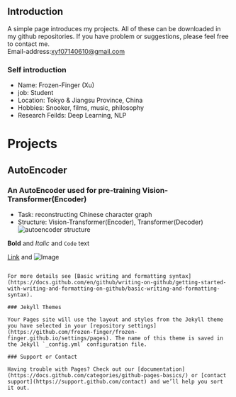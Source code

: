 ## Introduction
A simple page introduces my projects. All of these can be downloaded in my github repositories.
If you have problem or suggestions, please feel free to contact me.<br>
Email-address:<a href="mailto:xyf07140610@gmail.com">xyf07140610@gmail.com</a>

### Self introduction
 - Name: Frozen-Finger (Xu)
 - job: Student
 - Location: Tokyo & Jiangsu Province, China
 - Hobbies: Snooker, films, music, philosophy
 - Research Feilds: Deep Learning, NLP


# Projects

## AutoEncoder
### An AutoEncoder used for pre-training Vision-Transformer(Encoder)

 - Task: reconstructing Chinese character graph
 - Structure: Vision-Transformer(Encoder), Transformer(Decoder)<br>
 ![autoencoder structure]()

**Bold** and _Italic_ and `Code` text

[Link](url) and ![Image](src)
```

For more details see [Basic writing and formatting syntax](https://docs.github.com/en/github/writing-on-github/getting-started-with-writing-and-formatting-on-github/basic-writing-and-formatting-syntax).

### Jekyll Themes

Your Pages site will use the layout and styles from the Jekyll theme you have selected in your [repository settings](https://github.com/frozen-finger/frozen-finger.github.io/settings/pages). The name of this theme is saved in the Jekyll `_config.yml` configuration file.

### Support or Contact

Having trouble with Pages? Check out our [documentation](https://docs.github.com/categories/github-pages-basics/) or [contact support](https://support.github.com/contact) and we’ll help you sort it out.
